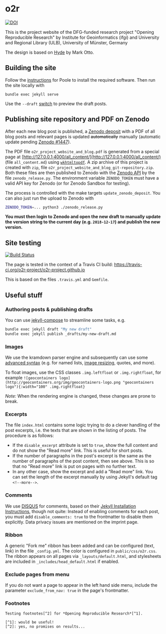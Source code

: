 # o2r

[![DOI](https://zenodo.org/badge/DOI/10.5281/zenodo.1485438.svg)](https://doi.org/10.5281/zenodo.1485438)

This is the project website of the DFG-funded research project "Opening Reproducible Research" by Institute for Geoinformatics (ifgi) and University and Regional Library (ULB), University of Münster, Germany

The design is based on [Hyde](https://github.com/poole/hyde) by Mark Otto.

## Building the site

Follow the [instructions](https://github.com/poole/poole) for Poole to install the required software.
Then run the site locally with

```
bundle exec jekyll serve
```

Use the `--draft` [switch](https://jekyllrb.com/docs/drafts/) to preview the draft posts.

## Publishing site repository and PDF on Zenodo

After each new blog post is published, a [Zenodo deposit](https://zenodo.org/api/deposit/depositions/1485438) with a PDF of all blog posts and relevant pages is updated ~~automatically~~ manually (automatic update pending [Zenodo #1447](https://github.com/zenodo/zenodo/issues/1447)).

The PDF file `o2r_project_website_and_blog.pdf` is generated from a special page at [http://127.0.0.1:4000/all_content/](http://127.0.0.1:4000/all_content/) (file `all_content.md`) using [`wkhtmltopdf`](https://wkhtmltopdf.org/).
A zip archive of this project is created with `zip`, file `o2r_project_website_and_blog_git-repository.zip`.
Both these files are then published to Zenodo with the [Zenodo API](http://developers.zenodo.org/) by the file `zenodo_release.py`.
The environment variable `ZENODO_TOKEN` must have a valid API key for Zenodo (or for Zenodo Sandbox for testing).

The process is controlled with the make targets `update_zenodo_deposit`.
You can also just run the upload to Zenodo with

```bash
ZENODO_TOKEN=... python3 ./zenodo_release.py
```

**You must then login to Zenodo and open the new draft to manually update the version string to the current day (e.g. `2018-12-17`) and publish the new version.**

## Site testing

[![Build Status](https://travis-ci.org/o2r-project/o2r-project.github.io.svg?branch=master)](https://travis-ci.org/o2r-project/o2r-project.github.io)

The page is tested in the context of a Travis CI build: https://travis-ci.org/o2r-project/o2r-project.github.io

This is based on the files `.travis.yml` and `Gemfile`.

## Useful stuff

### Authoring posts & publishing drafts

You can use [jekyll-compose](https://github.com/jekyll/jekyll-compose) to streamline some tasks, e.g.

```bash
bundle exec jekyll draft "My new draft"
bundle exec jekyll publish _drafts/my-new-draft.md
```

### Images

We use the kramdown parser engine and subsequently can use some [advanced syntax](http://kramdown.gettalong.org/syntax.html) (e.g. for named lists, [image resizing](http://kramdown.gettalong.org/syntax.html#images), quotes, and more).

To float images, use the CSS classes `.img.leftfloat` or `.img.rightfloat`, for example `![geocontainers logo](http://geocontainers.org/img/geocontainers-logo.png "geocontainers logo"){:width="100" .img.rightfloat}`

*Note:* When the rendering engine is changed, these changes are prone to break.

### Excerpts

The file `index.html` contains some logic trying to do a clever handling of the post excerpts, i.e. the texts that are shown in the listing of posts. The procedure is as follows:

- If the `disable_excerpt` attribute is set to `true`, show the full content and do not show the "Read more" link. This is useful for short posts.
- If the number of paragraphs in the post's excerpt is the same as the number of paragraphs of the post content, then see above. This is so that no "Read more" link is put on pages with no further text.
- In any other case, show the excerpt and add a "Read more" link. You can set the length of the excerpt manually by using Jekyll's default tag `<!--more-->`.

### Comments

We use [DISQUS](https://disqus.com/) for comments, based on their [Jekyll Installation Instructions](https://help.disqus.com/customer/portal/articles/472138-jekyll-installation-instructions), though not quite: Instead of enabling comments for each post, you must add  `disable_comments: true` to the frontmatter to disable them explicitly. Data privacy issues are mentioned on the imprint page.

### Ribbon

A generic "Fork me" ribbon has been added and can be configured (text, link) in the file `_config.yml`. The color is configured in `public/css/o2r.css`. The ribbon appears on all pages via `_layouts/default.html`, and stylesheets are included in `_includes/head_default.html` if enabled.

### Exclude pages from menu

If you do not want a page to appear in the left hand side menu, include the parameter `exclude_from_nav: true` in the page's frontmatter.

### Footnotes

```
Testing footnotes[^2] for *Opening Reproducible Research*[^1].

[^1]: would be useful!
[^2]: yes, no promises on results...
```
